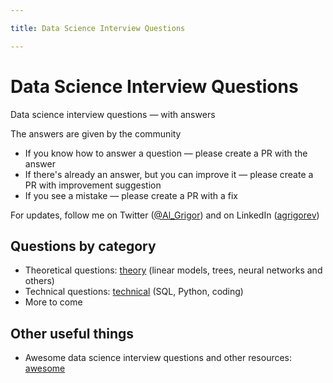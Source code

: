 ```yaml
---

title: Data Science Interview Questions

---
```


# Data Science Interview Questions

Data science interview questions — with answers

The answers are given by the community

* If you know how to answer a question — please create a PR with the answer
* If there's already an answer, but you can improve it — please create a PR with improvement suggestion
* If you see a mistake — please create a PR with a fix

For updates, follow me on Twitter ([@Al_Grigor](https://twitter.com/Al_Grigor)) and on LinkedIn ([agrigorev](https://www.linkedin.com/in/agrigorev))


## Questions by category

* Theoretical questions: [theory](theory) (linear models, trees, neural networks and others)
* Technical questions: [technical](technical) (SQL, Python, coding)
* More to come

## Other useful things

* Awesome data science interview questions and other resources: [awesome](awesome)
